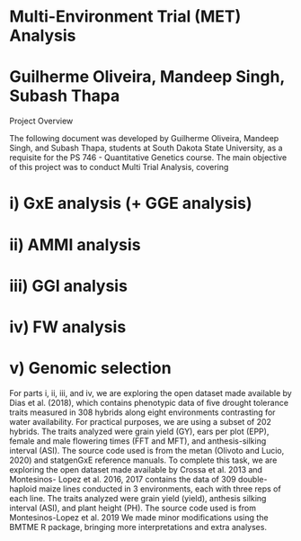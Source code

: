 # Multi-Environment Trial (MET) Analysis
# Guilherme Oliveira, Mandeep Singh, Subash Thapa

Project Overview

The following document was developed by Guilherme Oliveira, Mandeep Singh, and Subash Thapa, students at
South Dakota State University, as a requisite for the PS 746 - Quantitative Genetics course.
The main objective of this project was to conduct Multi Trial Analysis, covering 
# i) GxE analysis (+ GGE analysis) 
# ii) AMMI analysis 
# iii) GGI analysis
# iv) FW analysis 
# v) Genomic selection 

For parts i, ii, iii, and iv, we are exploring the open dataset made available by Dias et al. (2018), which
contains phenotypic data of five drought tolerance traits measured in 308 hybrids along eight environments
contrasting for water availability. For practical purposes, we are using a subset of 202 hybrids. The traits
analyzed were grain yield (GY), ears per plot (EPP), female and male flowering times (FFT and MFT),
and anthesis-silking interval (ASI). The source code used is from the metan (Olivoto and Lucio, 2020) and
statgenGxE reference manuals.
To complete this task, we are exploring the open dataset made available by Crossa et al. 2013 and Montesinos-
Lopez et al. 2016, 2017 contains the data of 309 double-haploid maize lines conducted in 3 environments, each with three reps of each line. 
The traits analyzed were grain yield (yield), anthesis silking interval (ASI), and plant height (PH). The source code used is from Montesinos-Lopez et al. 2019
We made minor modifications using the BMTME R package, bringing more interpretations
and extra analyses.
